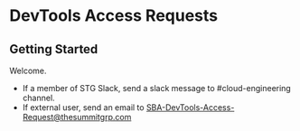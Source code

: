 # DevTools Access Requests

## Getting Started
Welcome. 
* If a member of STG Slack, send a slack message to #cloud-engineering channel.
* If external user, send an email to SBA-DevTools-Access-Request@thesummitgrp.com
